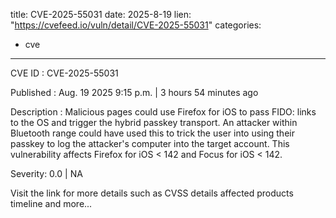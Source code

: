  
title: CVE-2025-55031
date: 2025-8-19
lien: "https://cvefeed.io/vuln/detail/CVE-2025-55031"
categories:
  - cve
---

CVE ID : CVE-2025-55031

Published :  Aug. 19
2025
9:15 p.m. | 3 hours
54 minutes ago

Description : Malicious pages could use Firefox for iOS to pass FIDO: links to the OS and trigger the hybrid passkey transport. An attacker within Bluetooth range could have used this to trick the user into using their passkey to log the attacker's computer into the target account. This vulnerability affects Firefox for iOS < 142 and Focus for iOS < 142.

Severity: 0.0 | NA

Visit the link for more details
such as CVSS details
affected products
timeline
and more...
